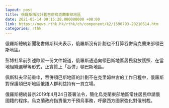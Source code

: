 ```yaml
---
layout: post
title: 俄羅斯稱沒計劃吞併烏克蘭東部地區
date: 2021-05-14 00:15:28.000000000 +08:00
link: https://news.rthk.hk/rthk/ch/component/k2/1590793-20210514.htm
categories: rthk
---
```


俄羅斯總統新聞秘書佩斯科夫表示，俄羅斯沒有計劃也不打算吞併烏克蘭東部頓巴斯地區。

彭博社早前引述歐盟一份文件報道，俄羅斯通過向頓巴斯地區居民發放護照、在當地組織選舉等形式，正實質上「吞併」頓巴斯地區。

佩斯科夫早前重申，吞併頓巴斯地區的計劃不在克里姆林宮的工作日程中，俄羅斯對保護頓巴斯地區俄語人群利益持有一貫立場。

俄羅斯總統普京2019年4月24日簽署法令，簡化烏克蘭東部地區常住居民申請俄國籍的程序。烏克蘭政府指責俄方干預烏事務，呼籲西方國家強化對俄制裁。
